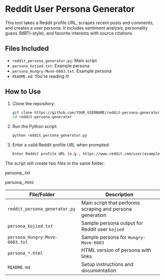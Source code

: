 # Reddit User Persona Generator

This tool takes a Reddit profile URL, scrapes recent posts and comments, and creates a user persona. It includes sentiment analysis, personality guess (MBTI-style), and favorite interests with source citations.

##  Files Included

- `reddit_persona_generator.py`: Main script
- `persona_kojied.txt`: Example persona
- `persona_Hungry-Move-6603.txt`: Example persona
- `README.md`: You're reading it!

##  How to Use

1. Clone the repository:
   ```bash
   git clone https://github.com/YOUR_USERNAME/reddit-persona-generator.git
   cd reddit-persona-generator

2. Run the Python script:
   ```bash
   python reddit_persona_generator.py

3. Enter a valid Reddit profile URL when prompted:  
   ```bash
   Enter Reddit profile URL (e.g., https://www.reddit.com/user/example_user/):

The script will create two files in the same folder:

persona_<username>.txt

persona_<username>.html


| File/Folder                    | Description                                               |
| ------------------------------ | --------------------------------------------------------- |
| `reddit_persona_generator.py`  | Main script that performs scraping and persona generation |
| `persona_kojied.txt`           | Sample persona output for Reddit user `kojied`            |
| `persona_Hungry-Move-6603.txt` | Sample persona for `Hungry-Move-6603`                     |
| `persona_*.html`               | HTML version of persona with links                        |
| `README.md`                    | Setup instructions and documentation                      |

